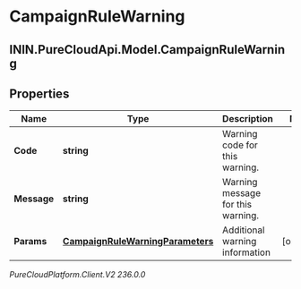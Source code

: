 # CampaignRuleWarning

## ININ.PureCloudApi.Model.CampaignRuleWarning

## Properties

|Name | Type | Description | Notes|
|------------ | ------------- | ------------- | -------------|
| **Code** | **string** | Warning code for this warning. | |
| **Message** | **string** | Warning message for this warning. | |
| **Params** | [**CampaignRuleWarningParameters**](CampaignRuleWarningParameters) | Additional warning information | [optional] |



_PureCloudPlatform.Client.V2 236.0.0_
